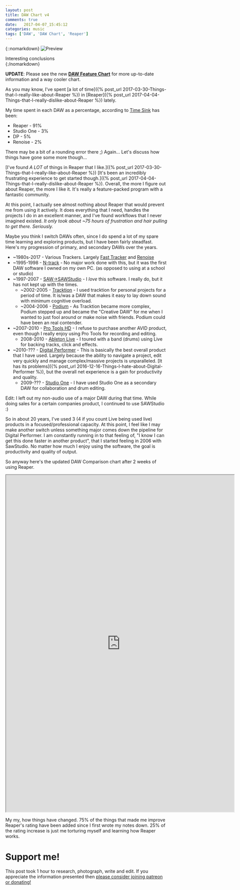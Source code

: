```yaml
---
layout: post
title: DAW Chart v4
comments: true
date:   2017-04-07_15:45:12 
categories: music
tags: ['DAW', 'DAW Chart', 'Reaper']
---
```


{::nomarkdown}
  <img src="/assets/Random/DawChart4.png" alt="Preview">
  <div class="image-caption">Interesting conclusions</div>
{:/nomarkdown}

**UPDATE**: Please see the new [**DAW Feature Chart**](/DAW-Chart.html) for more up-to-date information and a way cooler chart.

As you may know, I've spent [a lot of time]({% post_url 2017-03-30-Things-that-I-really-like-about-Reaper %}) in [Reaper]({% post_url 2017-04-04-Things-that-I-really-dislike-about-Reaper %}) lately.

My time spent in each DAW as a percentage, according to [Time Sink](https://manytricks.com/timesink/) has been:

* Reaper - 91%
* Studio One - 3%
* DP - 5%
* Renoise - 2% 
 
There may be a bit of a rounding error there ;) Again... Let's discuss how things have gone some more though...

<!--more-->

[I've found _A LOT_ of things in Reaper that I like.]({% post_url 2017-03-30-Things-that-I-really-like-about-Reaper %}) [It's been an incredibly frustrating experience to get started though.]({% post_url 2017-04-04-Things-that-I-really-dislike-about-Reaper %}). Overall, the more I figure out about Reaper, the more I like it. It's really a feature-packed program with a fantastic community.

At this point, I actually see almost nothing about Reaper that would prevent me from using it actively. It does everything that I need, handles the projects I do in an excellent manner, and I've found workflows that I never imagined existed. _It only took about ~75 hours of frustration and hair pulling to get there. Seriously._

Maybe you think I switch DAWs often, since I do spend a lot of my spare time learning and exploring products, but I have been fairly steadfast. Here's my progression of primary, and secondary DAWs over the years.


* ~1980s-2017 - Various Trackers. Largely [Fast Tracker](https://en.wikipedia.org/wiki/FastTracker_2) and [Renoise](http://www.renoise.com)
* ~1995-1998 - [N-track](http://en.ntrack.com/index.php) - No major work done with this, but it was the first DAW software I owned on my own PC. (as opposed to using at a school or studio)
* ~1997-2007 - [SAW->SAWStudio](http://sawstudio.com) - I _love_ this software. I really do, but it has not kept up with the times.
    * ~2002-2005 - [Tracktion](https://www.tracktion.com) - I used tracktion for personal projects for a period of time. It is/was a DAW that makes it easy to lay down sound with minimum cognitive overload.
    * ~2004-2006 - [Podium](https://zynewave.com) - As Tracktion became more complex, Podium stepped up and became the "Creative DAW" for me when I wanted to just fool around or make noise with friends. Podium could have been an real contender.
* ~2007-2010 - [Pro Tools HD](http://www.avid.com/pro-tools) - I refuse to purchase another AVID product, even though I really enjoy using Pro Tools for recording and editing.
    * 2008-2010 - [Ableton Live](https://www.ableton.com) - I toured with a band (drums) using Live for backing tracks, click and effects.
* ~2010-??? - [Digital Performer](http://motu.com/products/software/dp) - This is basically the best overall product that I have used. Largely because the ability to navigate a project, edit very quickly and manage complex/massive projects is unparalleled. [It has its problems]({% post_url 2016-12-16-Things-I-hate-about-Digital-Performer %}), but the overall net experience is a gain for productivity and quality.
    * 2009-??? - [Studio One](http://www.presonus.com/products/Studio-One) - I have used Studio One as a secondary DAW for collaboration and drum editing.

Edit: I left out my non-audio use of a major DAW during that time. While doing sales for a certain companies product, I continued to use SAWStudio :)

So in about 20 years, I've used 3 (4 if you count Live being used live) products in a focused/professional capacity. At this point, I feel like I may make another switch unless something major comes down the pipeline for Digital Performer. I am constantly running in to that feeling of, "I know I can get this done faster in another product", that I started feeling in 2006 with SawStudio. No matter how much I enjoy using the software, the goal is productivity and quality of output.

So anyway here's the updated DAW Comparison chart after 2 weeks of using Reaper.

<iframe src="https://docs.google.com/spreadsheets/d/1_az7TB5hyoH4kHyNkuwNGW_m5i4ms8VGviNlZg54fVE/pubhtml?widget=true&amp;headers=false" height="1050" width="710"></iframe>


My my, how things have changed. 75% of the things that made me improve Reaper's rating  have been added since I first wrote my notes down. 25% of the rating increase is just me torturing myself and learning how Reaper works.

# Support me!

This post took 1 hour to research, photograph, write and edit. If you appreciate the information presented then <a href="/DonateNow/">please consider joining patreon or donating!</a>




